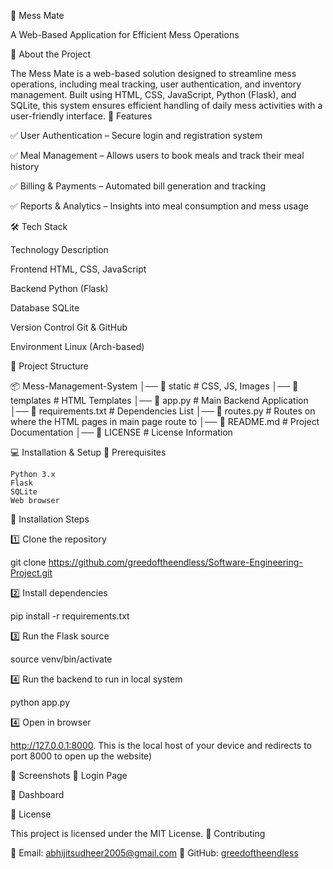 📌 Mess Mate

A Web-Based Application for Efficient Mess Operations

📖 About the Project

The Mess Mate is a web-based solution designed to streamline mess operations, including meal tracking, user authentication, and inventory management. Built using HTML, CSS, JavaScript, Python (Flask), and SQLite, this system ensures efficient handling of daily mess activities with a user-friendly interface.
🚀 Features

✅ User Authentication – Secure login and registration system

✅ Meal Management – Allows users to book meals and track their meal history

✅ Billing & Payments – Automated bill generation and tracking

✅ Reports & Analytics – Insights into meal consumption and mess usage

🛠️ Tech Stack

Technology Description

Frontend HTML, CSS, JavaScript

Backend Python (Flask)

Database SQLite

Version Control Git & GitHub

Environment Linux (Arch-based)

📂 Project Structure

📦 Mess-Management-System
│── 📁 static # CSS, JS, Images
│── 📁 templates # HTML Templates
│── 📄 app.py # Main Backend Application
│── 📄 requirements.txt # Dependencies List
│── 📄 routes.py # Routes on where the HTML pages in main page route to
│── 📄 README.md # Project Documentation
│── 📄 LICENSE # License Information

💻 Installation & Setup
🔹 Prerequisites

    Python 3.x
    Flask
    SQLite
    Web browser

🔹 Installation Steps

1️⃣ Clone the repository

git clone https://github.com/greedoftheendless/Software-Engineering-Project.git

2️⃣ Install dependencies

pip install -r requirements.txt

3️⃣ Run the Flask source

source venv/bin/activate

4️⃣ Run the backend to run in local system

python app.py

4️⃣ Open in browser

http://127.0.0.1:8000. This is the local host of your device and redirects to port 8000 to open up the website)

📸 Screenshots
🔹 Login Page

🔹 Dashboard

📜 License

This project is licensed under the MIT License.
🤝 Contributing

📧 Email: abhijitsudheer2005@gmail.com
🔗 GitHub: [greedoftheendless](https://github.com/greedoftheendless)
